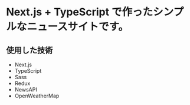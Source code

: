 # Next.js + TypeScript で作ったシンプルなニュースサイトです。

## 使用した技術
- Next.js
- TypeScript
- Sass
- Redux
- NewsAPI
- OpenWeatherMap